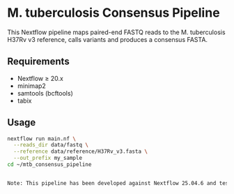 # M. tuberculosis Consensus Pipeline

This Nextflow pipeline maps paired-end FASTQ reads to the M. tuberculosis H37Rv v3 reference,
calls variants and produces a consensus FASTA.

## Requirements

- Nextflow ≥ 20.x  
- minimap2  
- samtools (bcftools)  
- tabix  

## Usage

```bash
nextflow run main.nf \
  --reads_dir data/fastq \
  --reference data/reference/H37Rv_v3.fasta \
  --out_prefix my_sample
cd ~/mtb_consensus_pipeline


Note: This pipeline has been developed against Nextflow 25.04.6 and tested with minimap2 v2.30, samtools/bcftools v1.22.